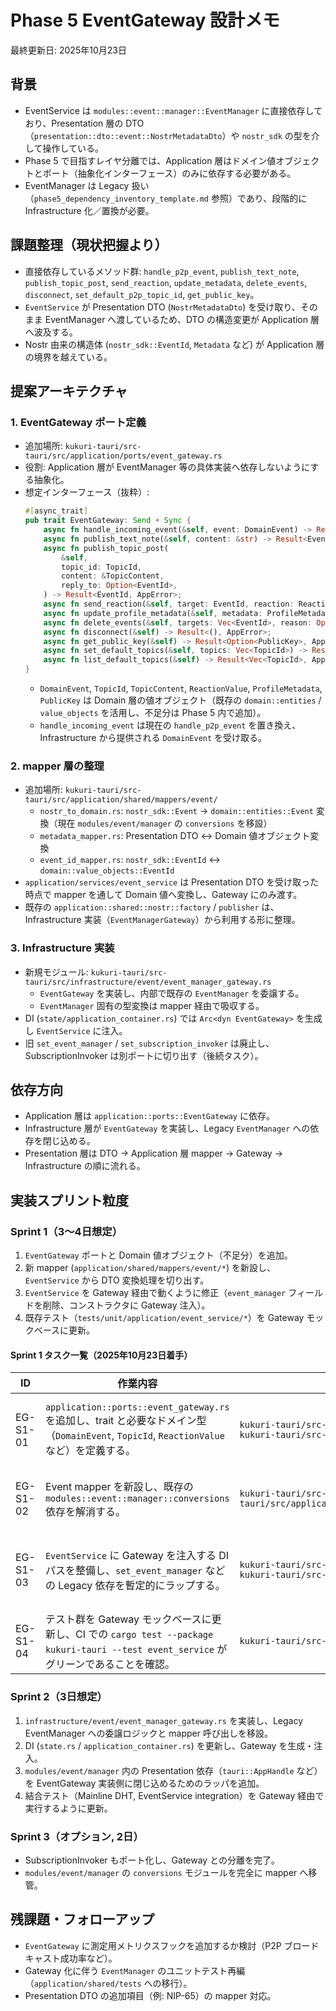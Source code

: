# Phase 5 EventGateway 設計メモ
最終更新日: 2025年10月23日

## 背景
- EventService は `modules::event::manager::EventManager` に直接依存しており、Presentation 層の DTO（`presentation::dto::event::NostrMetadataDto`）や `nostr_sdk` の型を介して操作している。
- Phase 5 で目指すレイヤ分離では、Application 層はドメイン値オブジェクトとポート（抽象化インターフェース）のみに依存する必要がある。
- EventManager は Legacy 扱い（`phase5_dependency_inventory_template.md` 参照）であり、段階的に Infrastructure 化／置換が必要。

## 課題整理（現状把握より）
- 直接依存しているメソッド群: `handle_p2p_event`, `publish_text_note`, `publish_topic_post`, `send_reaction`, `update_metadata`, `delete_events`, `disconnect`, `set_default_p2p_topic_id`, `get_public_key`。
- `EventService` が Presentation DTO (`NostrMetadataDto`) を受け取り、そのまま EventManager へ渡しているため、DTO の構造変更が Application 層へ波及する。
- Nostr 由来の構造体 (`nostr_sdk::EventId`, `Metadata` など) が Application 層の境界を越えている。

## 提案アーキテクチャ

### 1. EventGateway ポート定義
- 追加場所: `kukuri-tauri/src-tauri/src/application/ports/event_gateway.rs`
- 役割: Application 層が EventManager 等の具体実装へ依存しないようにする抽象化。
- 想定インターフェース（抜粋）:
  ```rust
  #[async_trait]
  pub trait EventGateway: Send + Sync {
      async fn handle_incoming_event(&self, event: DomainEvent) -> Result<(), AppError>;
      async fn publish_text_note(&self, content: &str) -> Result<EventId, AppError>;
      async fn publish_topic_post(
          &self,
          topic_id: TopicId,
          content: &TopicContent,
          reply_to: Option<EventId>,
      ) -> Result<EventId, AppError>;
      async fn send_reaction(&self, target: EventId, reaction: ReactionValue) -> Result<EventId, AppError>;
      async fn update_profile_metadata(&self, metadata: ProfileMetadata) -> Result<EventId, AppError>;
      async fn delete_events(&self, targets: Vec<EventId>, reason: Option<String>) -> Result<EventId, AppError>;
      async fn disconnect(&self) -> Result<(), AppError>;
      async fn get_public_key(&self) -> Result<Option<PublicKey>, AppError>;
      async fn set_default_topics(&self, topics: Vec<TopicId>) -> Result<(), AppError>;
      async fn list_default_topics(&self) -> Result<Vec<TopicId>, AppError>;
  }
  ```
  - `DomainEvent`, `TopicId`, `TopicContent`, `ReactionValue`, `ProfileMetadata`, `PublicKey` は Domain 層の値オブジェクト（既存の `domain::entities` / `value_objects` を活用し、不足分は Phase 5 内で追加）。
  - `handle_incoming_event` は現在の `handle_p2p_event` を置き換え、Infrastructure から提供される `DomainEvent` を受け取る。

### 2. mapper 層の整理
- 追加場所: `kukuri-tauri/src-tauri/src/application/shared/mappers/event/`
  - `nostr_to_domain.rs`: `nostr_sdk::Event` → `domain::entities::Event` 変換（現在 `modules/event/manager` の `conversions` を移設）
  - `metadata_mapper.rs`: Presentation DTO ↔ Domain 値オブジェクト変換
  - `event_id_mapper.rs`: `nostr_sdk::EventId` ↔ `domain::value_objects::EventId`
- `application/services/event_service` は Presentation DTO を受け取った時点で mapper を通して Domain 値へ変換し、Gateway にのみ渡す。
- 既存の `application::shared::nostr::factory` / `publisher` は、Infrastructure 実装（`EventManagerGateway`）から利用する形に整理。

### 3. Infrastructure 実装
- 新規モジュール: `kukuri-tauri/src-tauri/src/infrastructure/event/event_manager_gateway.rs`
  - `EventGateway` を実装し、内部で既存の `EventManager` を委譲する。
  - `EventManager` 固有の型変換は mapper 経由で吸収する。
- DI (`state/application_container.rs`) では `Arc<dyn EventGateway>` を生成し `EventService` に注入。
- 旧 `set_event_manager` / `set_subscription_invoker` は廃止し、SubscriptionInvoker は別ポートに切り出す（後続タスク）。

## 依存方向
- Application 層は `application::ports::EventGateway` に依存。
- Infrastructure 層が `EventGateway` を実装し、Legacy `EventManager` への依存を閉じ込める。
- Presentation 層は DTO → Application 層 mapper → Gateway → Infrastructure の順に流れる。

## 実装スプリント粒度

### Sprint 1（3〜4日想定）
1. `EventGateway` ポートと Domain 値オブジェクト（不足分）を追加。
2. 新 mapper (`application/shared/mappers/event/*`) を新設し、`EventService` から DTO 変換処理を切り出す。
3. `EventService` を Gateway 経由で動くように修正（`event_manager` フィールドを削除、コンストラクタに Gateway 注入）。
4. 既存テスト（`tests/unit/application/event_service/*`）を Gateway モックベースに更新。

#### Sprint 1 タスク一覧（2025年10月23日着手）
| ID | 作業内容 | 対象パス/モジュール | チェックポイント |
| --- | --- | --- | --- |
| EG-S1-01 | `application::ports::event_gateway.rs` を追加し、trait と必要なドメイン型（`DomainEvent`, `TopicId`, `ReactionValue` など）を定義する。 | `kukuri-tauri/src-tauri/src/application/ports/event_gateway.rs`<br>`kukuri-tauri/src-tauri/src/domain/{entities,value_objects}/event_gateway/*` | trait 定義とドキュメントコメント／`phase5_event_gateway_design.md` のインターフェース差分が一致すること。 |
| EG-S1-02 | Event mapper を新設し、既存の `modules::event::manager::conversions` 依存を解消する。 | `kukuri-tauri/src-tauri/src/application/shared/mappers/event/{nostr_to_domain.rs,metadata_mapper.rs,event_id_mapper.rs}` | Nostr DTO 変換が Application 層内で完結し、`EventService` からの参照が新 mapper 経由になること。 |
| EG-S1-03 | `EventService` に Gateway を注入する DI パスを整備し、`set_event_manager` などの Legacy 依存を暫定的にラップする。 | `kukuri-tauri/src-tauri/src/application/services/event_service/*`<br>`kukuri-tauri/src-tauri/src/state/{application_container.rs,state.rs}` | 既存テストが Gateway モックで通り、Legacy EventManager へのアクセスが `LegacyEventManagerGateway`（仮称）経由になること。 |
| EG-S1-04 | テスト群を Gateway モックベースに更新し、CI での `cargo test --package kukuri-tauri --test event_service` がグリーンであることを確認。 | `kukuri-tauri/src-tauri/tests/unit/application/event_service/*` | Mock 実装が `EventGateway` trait を実装し、既存のビヘイビア検証を維持する。 |

### Sprint 2（3日想定）
1. `infrastructure/event/event_manager_gateway.rs` を実装し、Legacy EventManager への委譲ロジックと mapper 呼び出しを移設。
2. DI (`state.rs` / `application_container.rs`) を更新し、Gateway を生成・注入。
3. `modules/event/manager` 内の Presentation 依存（`tauri::AppHandle` など）を EventGateway 実装側に閉じ込めるためのラッパを追加。
4. 結合テスト（Mainline DHT, EventService integration）を Gateway 経由で実行するように更新。

### Sprint 3（オプション, 2日）
- SubscriptionInvoker もポート化し、Gateway との分離を完了。
- `modules/event/manager` の `conversions` モジュールを完全に mapper へ移管。

## 残課題・フォローアップ
- `EventGateway` に測定用メトリクスフックを追加するか検討（P2P ブロードキャスト成功率など）。
- Gateway 化に伴う `EventManager` のユニットテスト再編（`application/shared/tests` への移行）。
- Presentation DTO の追加項目（例: NIP-65）の mapper 対応。
